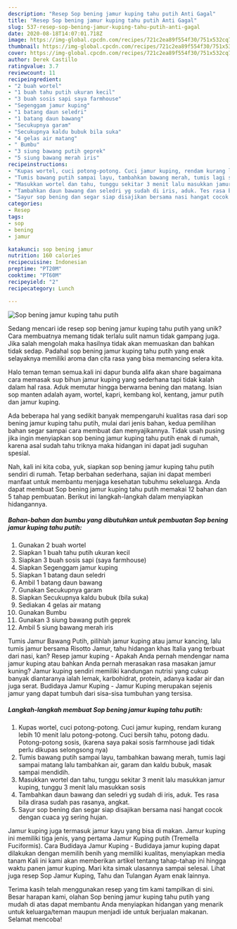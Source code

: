 ```yaml
---
description: "Resep Sop bening jamur kuping tahu putih Anti Gagal"
title: "Resep Sop bening jamur kuping tahu putih Anti Gagal"
slug: 537-resep-sop-bening-jamur-kuping-tahu-putih-anti-gagal
date: 2020-08-18T14:07:01.718Z
image: https://img-global.cpcdn.com/recipes/721c2ea89f554f30/751x532cq70/sop-bening-jamur-kuping-tahu-putih-foto-resep-utama.jpg
thumbnail: https://img-global.cpcdn.com/recipes/721c2ea89f554f30/751x532cq70/sop-bening-jamur-kuping-tahu-putih-foto-resep-utama.jpg
cover: https://img-global.cpcdn.com/recipes/721c2ea89f554f30/751x532cq70/sop-bening-jamur-kuping-tahu-putih-foto-resep-utama.jpg
author: Derek Castillo
ratingvalue: 3.7
reviewcount: 11
recipeingredient:
- "2 buah wortel"
- "1 buah tahu putih ukuran kecil"
- "3 buah sosis sapi saya farmhouse"
- "Segenggam jamur kuping"
- "1 batang daun seledri"
- "1 batang daun bawang"
- "Secukupnya garam"
- "Secukupnya kaldu bubuk bila suka"
- "4 gelas air matang"
- " Bumbu"
- "3 siung bawang putih geprek"
- "5 siung bawang merah iris"
recipeinstructions:
- "Kupas wortel, cuci potong-potong. Cuci jamur kuping, rendam kurang lebih 10 menit lalu potong-potong. Cuci bersih tahu, potong dadu. Potong-potong sosis, (karena saya pakai sosis farmhouse jadi tidak perlu dikupas selongsong nya)"
- "Tumis bawang putih sampai layu, tambahkan bawang merah, tumis lagi sampai matang lalu tambahkan air, garam dan kaldu bubuk, masak sampai mendidih."
- "Masukkan wortel dan tahu, tunggu sekitar 3 menit lalu masukkan jamur kuping, tunggu 3 menit lalu masukkan sosis"
- "Tambahkan daun bawang dan seledri yg sudah di iris, aduk. Tes rasa bila dirasa sudah pas rasanya, angkat."
- "Sayur sop bening dan segar siap disajikan bersama nasi hangat cocok dengan cuaca yg sering hujan."
categories:
- Resep
tags:
- sop
- bening
- jamur

katakunci: sop bening jamur 
nutrition: 160 calories
recipecuisine: Indonesian
preptime: "PT20M"
cooktime: "PT60M"
recipeyield: "2"
recipecategory: Lunch

---
```



![Sop bening jamur kuping tahu putih](https://img-global.cpcdn.com/recipes/721c2ea89f554f30/751x532cq70/sop-bening-jamur-kuping-tahu-putih-foto-resep-utama.jpg)

Sedang mencari ide resep sop bening jamur kuping tahu putih yang unik? Cara membuatnya memang tidak terlalu sulit namun tidak gampang juga. Jika salah mengolah maka hasilnya tidak akan memuaskan dan bahkan tidak sedap. Padahal sop bening jamur kuping tahu putih yang enak selayaknya memiliki aroma dan cita rasa yang bisa memancing selera kita.

Halo teman teman semua.kali ini dapur bunda alifa akan share bagaimana cara memasak sup bihun jamur kuping yang sederhana tapi tidak kalah dalam hal rasa. Aduk memutar hingga berwarna bening dan matang. Isian sop manten adalah ayam, wortel, kapri, kembang kol, kentang, jamur putih dan jamur kuping.

Ada beberapa hal yang sedikit banyak mempengaruhi kualitas rasa dari sop bening jamur kuping tahu putih, mulai dari jenis bahan, kedua pemilihan bahan segar sampai cara membuat dan menyajikannya. Tidak usah pusing jika ingin menyiapkan sop bening jamur kuping tahu putih enak di rumah, karena asal sudah tahu triknya maka hidangan ini dapat jadi suguhan spesial.


Nah, kali ini kita coba, yuk, siapkan sop bening jamur kuping tahu putih sendiri di rumah. Tetap berbahan sederhana, sajian ini dapat memberi manfaat untuk membantu menjaga kesehatan tubuhmu sekeluarga. Anda dapat membuat Sop bening jamur kuping tahu putih memakai 12 bahan dan 5 tahap pembuatan. Berikut ini langkah-langkah dalam menyiapkan hidangannya.

<!--inarticleads1-->

##### Bahan-bahan dan bumbu yang dibutuhkan untuk pembuatan Sop bening jamur kuping tahu putih:

1. Gunakan 2 buah wortel
1. Siapkan 1 buah tahu putih ukuran kecil
1. Siapkan 3 buah sosis sapi (saya farmhouse)
1. Siapkan Segenggam jamur kuping
1. Siapkan 1 batang daun seledri
1. Ambil 1 batang daun bawang
1. Gunakan Secukupnya garam
1. Siapkan Secukupnya kaldu bubuk (bila suka)
1. Sediakan 4 gelas air matang
1. Gunakan  Bumbu
1. Gunakan 3 siung bawang putih geprek
1. Ambil 5 siung bawang merah iris


Tumis Jamur Bawang Putih, pilihlah jamur kuping atau jamur kancing, lalu tumis jamur bersama Risotto Jamur, tahu hidangan khas Italia yang terbuat dari nasi, kan? Resep jamur kuping - Apakah Anda pernah mendengar nama jamur kuping atau bahkan Anda pernah merasakan rasa masakan jamur kuning? Jamur kuping sendiri memiliki kandungan nutrisi yang cukup banyak diantaranya ialah lemak, karbohidrat, protein, adanya kadar air dan juga serat. Budidaya Jamur Kuping - Jamur Kuping merupakan sejenis jamur yang dapat tumbuh dari sisa-sisa tumbuhan yang tersisa. 

<!--inarticleads2-->

##### Langkah-langkah membuat Sop bening jamur kuping tahu putih:

1. Kupas wortel, cuci potong-potong. Cuci jamur kuping, rendam kurang lebih 10 menit lalu potong-potong. Cuci bersih tahu, potong dadu. Potong-potong sosis, (karena saya pakai sosis farmhouse jadi tidak perlu dikupas selongsong nya)
1. Tumis bawang putih sampai layu, tambahkan bawang merah, tumis lagi sampai matang lalu tambahkan air, garam dan kaldu bubuk, masak sampai mendidih.
1. Masukkan wortel dan tahu, tunggu sekitar 3 menit lalu masukkan jamur kuping, tunggu 3 menit lalu masukkan sosis
1. Tambahkan daun bawang dan seledri yg sudah di iris, aduk. Tes rasa bila dirasa sudah pas rasanya, angkat.
1. Sayur sop bening dan segar siap disajikan bersama nasi hangat cocok dengan cuaca yg sering hujan.


Jamur kuping juga termasuk jamur kayu yang bisa di makan. Jamur kuping ini memiliki tiga jenis, yang pertama Jamur Kuping putih (Tremella Fuciformis). Cara Budidaya Jamur Kuping - Budidaya jamur kuping dapat dilakukan dengan memilih benih yang memiliki kualitas, menyiapkan media tanam Kali ini kami akan memberikan artikel tentang tahap-tahap ini hingga waktu panen jamur kuping. Mari kita simak ulasannya sampai selesai. Lihat juga resep Sop Jamur Kuping, Tahu dan Tulangan Ayam enak lainnya. 

Terima kasih telah menggunakan resep yang tim kami tampilkan di sini. Besar harapan kami, olahan Sop bening jamur kuping tahu putih yang mudah di atas dapat membantu Anda menyiapkan hidangan yang menarik untuk keluarga/teman maupun menjadi ide untuk berjualan makanan. Selamat mencoba!
